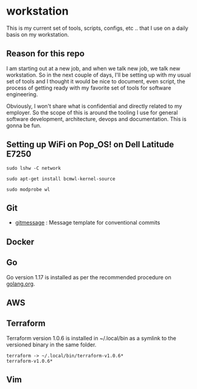 # workstation
This is my current set of tools, scripts, configs, etc .. that I use on a daily basis on my workstation.

## Reason for this repo
I am starting out at a new job, and when we talk new job, we talk new workstation. So in the next couple of days, I'll be setting up with my usual set of tools and I thought it would be nice to document, even script, the process of getting ready with my favorite set of tools for software engineering. 

Obviously, I won't share what is confidential and directly related to my employer. So the scope of this is around the tooling I use for general software development, architecture, devops and documentation. This is gonna be fun.

## Setting up WiFi on Pop_OS! on Dell Latitude E7250
```
sudo lshw -C network

sudo apt-get install bcmwl-kernel-source

sudo modprobe wl
```

## Git

* [gitmessage](git/gitmessage) : Message template for conventional commits

## Docker

## Go

Go version 1.17 is installed as per the recommended procedure on [golang.org](https://golang.org).

## AWS

## Terraform

Terraform version 1.0.6 is installed in ~/.local/bin as a symlink to the versioned binary in the same folder.
```
terraform -> ~/.local/bin/terraform-v1.0.6*
terraform-v1.0.6*
```

## Vim
